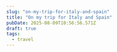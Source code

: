 ```yaml
---
slug: "on-my-trip-for-italy-and-spain"
title: "On my trip for Italy and Spain"
pubDate: 2025-08-09T10:56:56.571Z
draft: true
tags:
  - travel
---
```

